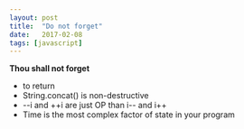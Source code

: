 ```yaml
---
layout: post
title:  "Do not forget"
date:   2017-02-08
tags: [javascript]
---
```

**Thou shall not forget**

* to return
* String.concat() is non-destructive
* --i and ++i are just OP than i-- and i++
* Time is the most complex factor of state in your program 
